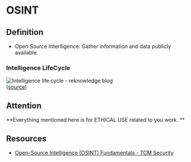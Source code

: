 # OSINT

## Definition

- Open Source Interlligence: Gather information and data publicly available.

### Intelligence LifeCycle

![Intelligence life cycle - reknowledge blog](https://blog.reknowledge.tech/hubfs/%D0%9A%D0%BE%D0%BF%D0%B8%D0%B5%20%D0%BD%D0%B0%20Untitled%20Design%281%29-min.png)  
([source](https://blog.reknowledge.tech/blog/osint-analyst-replaced-by-automation))  

## Attention

**Everything mentioned here is for ETHICAL USE related to you work. **

## Resources

- [Open-Source Intelligence (OSINT) Fundamentals - TCM Security](https://academy.tcm-sec.com/p/osint-fundamentals)
